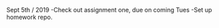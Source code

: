 
Sept 5th / 2019
    -Check out assignment one, due on coming Tues
    -Set up homework repo.
    
    
